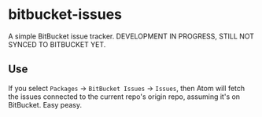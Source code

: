 # bitbucket-issues

A simple BitBucket issue tracker. DEVELOPMENT IN PROGRESS, STILL NOT SYNCED TO BITBUCKET YET.

## Use

If you select `Packages` -> `BitBucket Issues` -> `Issues`, then Atom
will fetch the issues connected to the current repo's origin repo,
assuming it's on BitBucket. Easy peasy.
